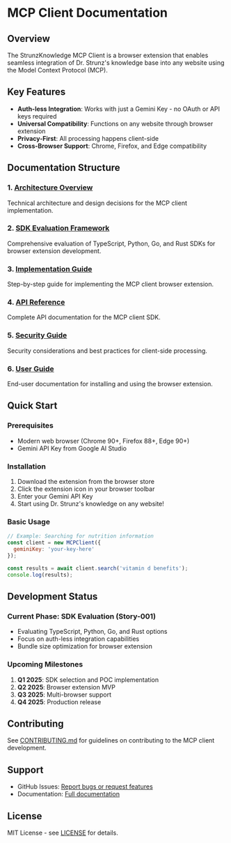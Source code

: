 # MCP Client Documentation

## Overview
The StrunzKnowledge MCP Client is a browser extension that enables seamless integration of Dr. Strunz's knowledge base into any website using the Model Context Protocol (MCP).

## Key Features
- **Auth-less Integration**: Works with just a Gemini Key - no OAuth or API keys required
- **Universal Compatibility**: Functions on any website through browser extension
- **Privacy-First**: All processing happens client-side
- **Cross-Browser Support**: Chrome, Firefox, and Edge compatibility

## Documentation Structure

### 1. [Architecture Overview](./architecture.md)
Technical architecture and design decisions for the MCP client implementation.

### 2. [SDK Evaluation Framework](./sdk-evaluation.md)
Comprehensive evaluation of TypeScript, Python, Go, and Rust SDKs for browser extension development.

### 3. [Implementation Guide](./implementation-guide.md)
Step-by-step guide for implementing the MCP client browser extension.

### 4. [API Reference](./api-reference.md)
Complete API documentation for the MCP client SDK.

### 5. [Security Guide](./security.md)
Security considerations and best practices for client-side processing.

### 6. [User Guide](./user-guide.md)
End-user documentation for installing and using the browser extension.

## Quick Start

### Prerequisites
- Modern web browser (Chrome 90+, Firefox 88+, Edge 90+)
- Gemini API Key from Google AI Studio

### Installation
1. Download the extension from the browser store
2. Click the extension icon in your browser toolbar
3. Enter your Gemini API Key
4. Start using Dr. Strunz's knowledge on any website!

### Basic Usage
```javascript
// Example: Searching for nutrition information
const client = new MCPClient({
  geminiKey: 'your-key-here'
});

const results = await client.search('vitamin d benefits');
console.log(results);
```

## Development Status

### Current Phase: SDK Evaluation (Story-001)
- Evaluating TypeScript, Python, Go, and Rust options
- Focus on auth-less integration capabilities
- Bundle size optimization for browser extension

### Upcoming Milestones
1. **Q1 2025**: SDK selection and POC implementation
2. **Q2 2025**: Browser extension MVP
3. **Q3 2025**: Multi-browser support
4. **Q4 2025**: Production release

## Contributing
See [CONTRIBUTING.md](../../CONTRIBUTING.md) for guidelines on contributing to the MCP client development.

## Support
- GitHub Issues: [Report bugs or request features](https://github.com/longevitycoach/StrunzKnowledge/issues)
- Documentation: [Full documentation](https://github.com/longevitycoach/StrunzKnowledge/tree/main/docs)

## License
MIT License - see [LICENSE](../../LICENSE) for details.